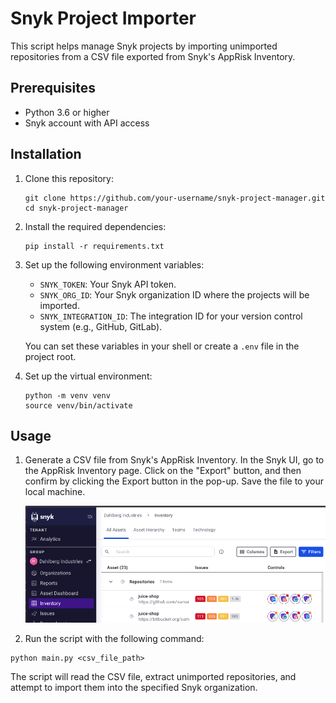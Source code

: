 # Snyk Project Importer

This script helps manage Snyk projects by importing unimported repositories from a CSV file exported from Snyk's AppRisk Inventory.

## Prerequisites

- Python 3.6 or higher
- Snyk account with API access

## Installation

1. Clone this repository:
   ```
   git clone https://github.com/your-username/snyk-project-manager.git
   cd snyk-project-manager
   ```

2. Install the required dependencies:
   ```
   pip install -r requirements.txt
   ```

3. Set up the following environment variables:
   - `SNYK_TOKEN`: Your Snyk API token.
   - `SNYK_ORG_ID`: Your Snyk organization ID where the projects will be imported.
   - `SNYK_INTEGRATION_ID`: The integration ID for your version control system (e.g., GitHub, GitLab).

   You can set these variables in your shell or create a `.env` file in the project root.

4. Set up the virtual environment:
   ```
   python -m venv venv
   source venv/bin/activate
   ```

## Usage

1. Generate a CSV file from Snyk's AppRisk Inventory.
    In the Snyk UI, go to the AppRisk Inventory page.
    Click on the "Export" button, and then confirm by clicking the Export button in the pop-up.
    Save the file to your local machine.

    ![Export Button](./asset_inventory.png?raw=true "Export Button")

2. Run the script with the following command:
```
python main.py <csv_file_path>
```

The script will read the CSV file, extract unimported repositories, and attempt to import them into the specified Snyk organization.